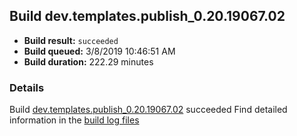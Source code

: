 ## Build dev.templates.publish_0.20.19067.02
- **Build result:** `succeeded`
- **Build queued:** 3/8/2019 10:46:51 AM
- **Build duration:** 222.29 minutes
### Details
Build [dev.templates.publish_0.20.19067.02](https://winappstudio.visualstudio.com/web/build.aspx?pcguid=a4ef43be-68ce-4195-a619-079b4d9834c2&builduri=vstfs%3a%2f%2f%2fBuild%2fBuild%2f27226) succeeded
Find detailed information in the [build log files](https://uwpctdiags.blob.core.windows.net/buildlogs/dev.templates.publish_0.20.19067.02_logs.zip)
